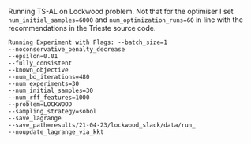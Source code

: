 Running TS-AL on Lockwood problem. Not that for the optimiser I set `num_initial_samples=6000` and
`num_optimization_runs=60` in line with the recommendations in the Trieste source code.

``` 
Running Experiment with Flags: --batch_size=1
--noconservative_penalty_decrease
--epsilon=0.01
--fully_consistent
--known_objective
--num_bo_iterations=480
--num_experiments=30
--num_initial_samples=30
--num_rff_features=1000
--problem=LOCKWOOD
--sampling_strategy=sobol
--save_lagrange
--save_path=results/21-04-23/lockwood_slack/data/run_
--noupdate_lagrange_via_kkt
```
